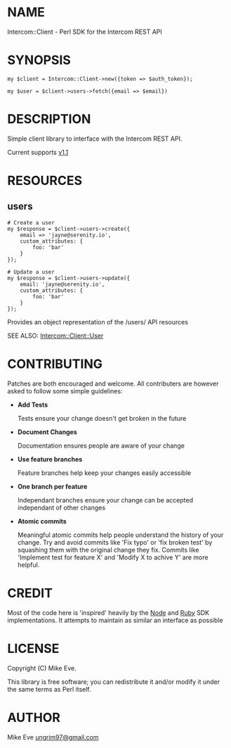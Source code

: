
# NAME

Intercom::Client - Perl SDK for the Intercom REST API

# SYNOPSIS

    my $client = Intercom::Client->new({token => $auth_token});

    my $user = $client->users->fetch({email => $email})

# DESCRIPTION

Simple client library to interface with the Intercom REST API.

Current supports [v1.1](https://developers.intercom.com/intercom-api-reference/v1.1/reference)

# RESOURCES

## users

    # Create a user
    my $response = $client->users->create({
        email => 'jayne@serenity.io',
        custom_attributes: {
            foo: 'bar'
        }
    });

    # Update a user
    my $response = $client->users->update({
        email: 'jayne@serenity.io',
        custom_attributes: {
            foo: 'bar'
        }
    });

Provides an object representation of the /users/ API resources

SEE ALSO:
    [Intercom::Client::User](https://metacpan.org/pod/Intercom::Client::User)

# CONTRIBUTING

Patches are both encouraged and welcome. All contributers are however asked to follow some simple
guidelines:

- **Add Tests**

    Tests ensure your change doesn't get broken in the future

- **Document Changes**

    Documentation ensures people are aware of your change

- **Use feature branches**

    Feature branches help keep your changes easily accessible

- **One branch per feature**

    Independant branches ensure your change can be accepted independant of other changes

- **Atomic commits**

    Meaningful atomic commits help people understand the history of your change. Try and avoid commits like 'Fix typo' or 'fix broken test' by squashing them with the original change they fix. Commits like 'Implement test for feature X' and 'Modify X to achive Y' are more helpful.

# CREDIT

Most of the code here is 'inspired' heavily by the [Node](https://github.com/intercom/intercom-node)
and [Ruby](https://github.com/intercom/intercom-ruby) SDK implementations. It attempts to maintain
as similar an interface as possible

# LICENSE

Copyright (C) Mike Eve.

This library is free software; you can redistribute it and/or modify
it under the same terms as Perl itself.

# AUTHOR

Mike Eve <ungrim97@gmail.com>
